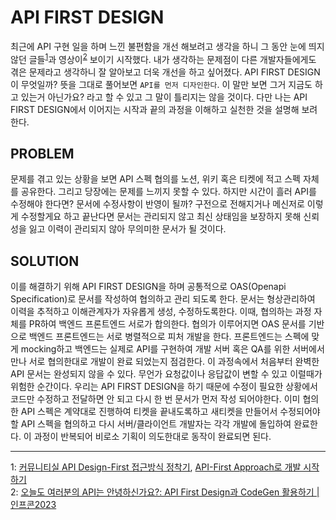 # API FIRST DESIGN
최근에 API 구현 일을 하며 느낀 불편함을 개선 해보려고 생각을 하니 그 동안 눈에 띄지 않던 글들<sup>[1](#블로그)</sup>과 영상이<sup>[2](#유투브)</sup> 보이기 시작했다. 내가 생각하는 문제점이 다른 개발자들에게도 겪은 문제라고 생각하니 잘 알아보고 더욱 개선을 하고 싶어졌다. API FIRST DESIGN이 무엇일까? 뜻을 그대로 풀어보면 `API를 먼저 디자인한다`. 이 말만 보면 그거 지금도 하고 있는거 아닌가요? 라고 할 수 있고 그 말이 틀리지는 않을 것이다. 다만 나는 API FIRST DESIGN에서 이어지는 시작과 끝의 과정을 이해하고 실천한 것을 설명해 보려 한다.

## PROBLEM
문제를 겪고 있는 상황을 보면 API 스펙 협의를 노션, 위키 혹은 티켓에 적고 스펙 자체를 공유한다. 그리고 당장에는 문제를 느끼지 못할 수 있다. 하지만 시간이 흘러 API를 수정해야 한다면? 문서에 수정사항이 반영이 될까? 구전으로 전해지거나 메신저로 이렇게 수정할게요 하고 끝난다면 문서는 관리되지 않고 최신 상태임을 보장하지 못해 신뢰성을 잃고 이력이 관리되지 않아 무의미한 문서가 될 것이다.

## SOLUTION
이를 해결하기 위해 API FIRST DESIGN을 하며 공통적으로 OAS(Openapi Specification)로 문서를 작성하여 협의하고 관리 되도록 한다. 문서는 형상관리하여 이력을 추적하고 이해관계자가 자유롭게 생성, 수정하도록한다. 이때, 협의하는 과정 자체를 PR하여 백엔드 프론트엔드 서로가 합의한다. 협의가 이루어지면 OAS 문서를 기반으로 백엔드 프론트엔드는 서로 병렬적으로 피처 개발을 한다. 프론트엔드는 스펙에 맞게 mocking하고 백엔드는 실제로 API를 구현하여 개발 서버 혹은 QA를 위한 서버에서 만나 서로 협의한대로 개발이 완료 되었는지 점검한다.
이 과정속에서 처음부터 완벽한 API 문서는 완성되지 않을 수 있다. 무언가 요청값이나 응답값이 변할 수 있고 이럴때가 위험한 순간이다. 우리는 API FIRST DESIGN을 하기 때문에 수정이 필요한 상황에서 코드만 수정하고 전달하면 안 되고 다시 한 번 문서가 먼저 작성 되어야한다. 이미 협의한 API 스펙은 계약대로 진행하여 티켓을 끝내도록하고 새티켓을 만들어서 수정되어야 할 API 스펙을 협의하고 다시 서버/클라이언트 개발자는 각각 개발에 돌입하여 완료한다. 이 과정이 반복되어 비로소 기획이 의도한대로 동작이 완료되면 된다. 

- - -
<a name="블로그">1</a>: [커뮤니티실 API Design-First 접근방식 정착기](https://medium.com/daangn/커뮤니티실-api-design-first-접근방식-정착기-cecca0a37c05), [API-First Approach로 개발 시작하기](https://blog.mathpresso.com/api-first-approach로-개발-시작하기-c79e5ec58950)
<br />
<a name="유투브">2</a>: [오늘도 여러분의 API는 안녕하신가요?: API First Design과 CodeGen 활용하기 | 인프콘2023](https://youtu.be/mhGz8q-aOZ0?si=SmwRnm47rR8f-A8M)